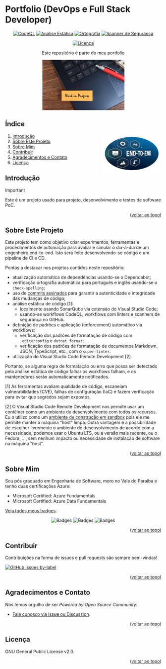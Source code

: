 # Portfolio (DevOps e Full Stack Developer)

<!-- markdownlint-disable MD033 -->

<div id="header" align="center">

[![CodeQL](https://github.com/portfolio-2025br/bootcamp-csharp/actions/workflows/codeql.yml/badge.svg)](https://github.com/portfolio-2025br/bootcamp-csharp/actions/workflows/codeql.yml)
[![Analise Estática](https://github.com/portfolio-2025br/bootcamp-csharp/actions/workflows/linter.yml/badge.svg)](https://github.com/portfolio-2025br/bootcamp-csharp/actions/workflows/linter.yml)
[![Ortografia](https://github.com/portfolio-2025br/bootcamp-csharp/actions/workflows/spelling.yml/badge.svg)](https://github.com/portfolio-2025br/bootcamp-csharp/actions/workflows/spelling.yml)
[![Scanner de Segurança](https://github.com/portfolio-2025br/bootcamp-csharp/actions/workflows/trivy.yml/badge.svg)](https://github.com/portfolio-2025br/bootcamp-csharp/actions/workflows/trivy.yml)

[![Licença][shieldLicense]](LICENSE.txt)

Este repositório é parte do meu portfolio

![WIP](https://github.com/portfolio-2025br/bootcamp-csharp/raw/main/images/WIP.png)

</div>

## Índice

<img align="right" src="images/logo.png" width="192" height="128" alt="End-to-end logo">

1. [Introdução](#introdução)
2. [Sobre Este Projeto](#sobre-este-projeto)
3. [Sobre Mim](#sobre-mim)
4. [Contribuir](#contribuir)
5. [Agradecimentos e Contato](#agradecimentos-e-contato)
6. [Licença](#licença)

## Introdução

> [!IMPORTANT]
>
> Este é um projeto usado para projeto, desenvolvimento e testes de software PoC.

<p align="right">(<a href="#header">voltar ao topo</a>)</p>

## Sobre Este Projeto

Este projeto tem como objetivo criar experimentos, ferramentas e procedimentos de automação para avaliar e simular o
dia-a-dia de um engenheiro end-to-end. Isto será feito desenvolvendo-se código e um pipeline de CI e CD.

Pontos a destacar nos projetos contidos neste repositório:

- atualização automática de dependências usando-se o Dependabot;
- verificação ortografia automática para português e inglês usando-se o `check-spelling`;
- uso de
  [commits assinados](https://docs.github.com/pt/authentication/managing-commit-signature-verification/signing-commits)
  para garantir a autenticidade e integridade das mudanças de código;
- análise estática de código [1]:
  - localmente usando SonarQube via extensão do Visual Studio Code;
  - usando-se workflows CodeQL, workflows com linters e scanners de segurança no GitHub.
- definição de padrões e aplicação (enforcement) automático via workflows:
  - verificação dos padrões de formatação de código com `.editorconfig` e `dotnet format`;
  - verificação dos padrões de formatação de documentos Markdown, JSON, TypeScript, etc., com o `super-linter`.
- utilização do Visual Studio Code Remote Development [2].

Portanto, se alguma regra de formatação ou erro que possa ser detectado pela análise estática de código falhar os
workflows falham, e os mantenedores serão automaticamente notificados.

[1] As ferramentas avaliam qualidade de código, escaneiam vulnerabilidades (CVE), falhas de configuração (IaC) e fazem
verificação para evitar que segredos sejam expostos.

[2] O Visual Studio Code Remote Development nos permite usar um contêiner como um ambiente de desenvolvimento com todos
os recursos. Eu o utilizo como um
[ambiente de construção em sandbox](https://code.visualstudio.com/docs/remote/containers) pois ele me permite manter a
máquina “host” limpa. Outra vantagem é a possibilidade de escolher livremente o ambiente de desenvolvimento de acordo
com a necessidade, podemos usar o Ubuntu LTS, ou a versão mais recente, ou o Fedora, ..., sem nenhum impacto ou
necessidade de instalação de software na máquina "host".

<p align="right">(<a href="#header">voltar ao topo</a>)</p>

## Sobre Mim

Sou pós graduado em Engenharia de Software, moro no Vale do Paraíba e tenho duas certificações Azure:

- Microsoft Certified: Azure Fundamentals
- Microsoft Certified: Azure Data Fundamentals

[Veja todos meus badges](https://www.credly.com/users/claudioandre-br).

<div id="header" align="center">

![Badges](https://images.credly.com/size/160x160/images/73e4a58b-a8ef-41a3-a7db-9183dd269882/image.png)
![Badges](https://images.credly.com/size/160x160/images/a253b994-caa6-4dd1-bf0e-434dd012b1f6/image.png)
![Badges](https://images.credly.com/size/160x160/images/9dc6345e-db80-44de-bb44-0c78775e53fa/image.png)

</div>

<p align="right">(<a href="#header">voltar ao topo</a>)</p>

## Contribuir

Contribuições na forma de issues e pull requests são sempre bem-vindas!

[![GitHub issues by-label](https://img.shields.io/github/issues/portfolio-2025br/bootcamp-csharp/good%20first%20issue)](https://github.com/portfolio-2025br/bootcamp-csharp/issues?q=is%3Aissue+is%3Aopen+label%3A%22good+first+issue%22)

<p align="right">(<a href="#header">voltar ao topo</a>)</p>

## Agradecimentos e Contato

Nós temos orgulho de ser _Powered by Open Source Community_:

- [Fale conosco via Issue ou Discussion](https://github.com/portfolio-2025br/bootcamp-csharp/discussions).

<p align="right">(<a href="#header">voltar ao topo</a>)</p>

## Licença

GNU General Public License v2.0.

<p align="right">(<a href="#header">voltar ao topo</a>)</p>

<!-- markdownlint-enable MD033 -->

[shieldLicense]: https://img.shields.io/badge/License-GPL%20v2-blue.svg?label=Licen%C3%A7a
